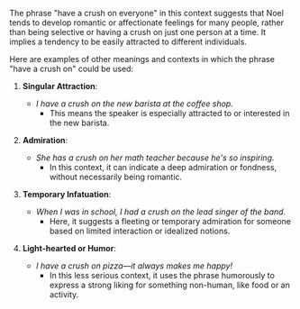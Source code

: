The phrase "have a crush on everyone" in this context suggests that Noel tends to develop romantic or affectionate feelings for many people, rather than being selective or having a crush on just one person at a time. It implies a tendency to be easily attracted to different individuals.

Here are examples of other meanings and contexts in which the phrase "have a crush on" could be used:

1. **Singular Attraction**: 
   - *I have a crush on the new barista at the coffee shop.* 
     - This means the speaker is especially attracted to or interested in the new barista.

2. **Admiration**:
   - *She has a crush on her math teacher because he's so inspiring.*
     - In this context, it can indicate a deep admiration or fondness, without necessarily being romantic.

3. **Temporary Infatuation**: 
   - *When I was in school, I had a crush on the lead singer of the band.*
     - Here, it suggests a fleeting or temporary admiration for someone based on limited interaction or idealized notions.
   
4. **Light-hearted or Humor**: 
   - *I have a crush on pizza—it always makes me happy!*
     - In this less serious context, it uses the phrase humorously to express a strong liking for something non-human, like food or an activity.